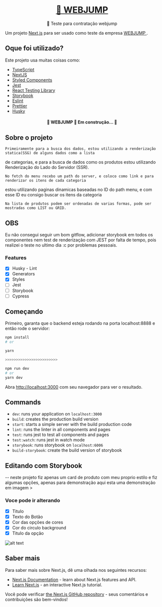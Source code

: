 
<h1 align="center">
    <a href="https://webjump.com.br/">🔗 WEBJUMP</a>
</h1>
<p align="center">🚀 Teste para contratação webjump </p

Um projeto [Next.js](https://nextjs.org/) para ser usado como teste da empresa  [WEBJUMP ](https://webjump.com.br/).
## Oque foi utilizado?

Este projeto usa muitas coisas como:

- [TypeScript](https://www.typescriptlang.org/)
- [NextJS](https://nextjs.org/)
- [Styled Components](https://styled-components.com/)
- [Jest](https://jestjs.io/)
- [React Testing Library](https://testing-library.com/docs/react-testing-library/intro)
- [Storybook](https://storybook.js.org/)
- [Eslint](https://eslint.org/)
- [Prettier](https://prettier.io/)
- [Husky](https://github.com/typicode/husky)

<h4 align="center">
	🚧  WEBJUMP 🚀 Em construção...  🚧
</h4>

## Sobre o projeto

    Primeiramente para a busca dos dados, estou utilizando a renderização statica(SSG) de alguns dados como a lista
de categorias, e para a busca de dados como os produtos estou utilizando Renderização do Lado do Servidor (SSR).

    No fetch do menu recebo um path do server, e coloco como link e para renderizar os itens de cada categoria
estou utilizando paginas dinamicas baseadas no ID do path menu, e com esse ID eu consigo buscar os itens da categoria

    Na lista de produtos podem ser ordenadas de varias formas, pode ser mostradas como LIST ou GRID.

## OBS

Eu não consegui seguir um bom gitflow, adicionar storybook em todos os componentes nem test de renderização com JEST por falta de tempo,
pois realizei o teste no ultimo dia :c por problemas pessoais.



### Features

- [x] Husky - Lint
- [x] Generators
- [x] Styles
- [ ] Jest
- [ ] Storybook
- [ ] Cypress

## Começando

Primeiro, garanta que o backend esteja rodando na porta localhost:8888 e então rode o servidor:

```bash
npm install
# or

yarn

>>>>>>>>>>>>>>>>>>>>>>>>

npm run dev
# or
yarn dev
```

Abra [http://localhost:3000](http://localhost:3000) com seu navegador para ver o resultado.

## Commands

- `dev`: runs your application on `localhost:3000`
- `build`: creates the production build version
- `start`: starts a simple server with the build production code
- `lint`: runs the linter in all components and pages
- `test`: runs jest to test all components and pages
- `test:watch`: runs jest in watch mode
- `storybook`: runs storybook on `localhost:6006`
- `build-storybook`: create the build version of storybook


## Editando com Storybook

-- neste projeto fiz apenas um card de produto com meu proprio estilo e fiz algumas opções, apenas para demonstração
aqui esta uma demonstração em imagem >

###  Voce pode ir alterando

- [x] Titulo
- [x] Texto do Botão
- [x] Cor das opções de cores
- [x] Cor do circulo background
- [x] Titulo da opção

![alt text](https://github.com/Paulo-Martin182/webjump-test/public/storyex.png)


## Saber mais

Para saber mais sobre Next.js, dê uma olhada nos seguintes recursos:

- [Next.js Documentation](https://nextjs.org/docs) - learn about Next.js features and API.
- [Learn Next.js](https://nextjs.org/learn) - an interactive Next.js tutorial.

Você pode verificar [the Next.js GitHub repository](https://github.com/vercel/next.js/) - seus comentários e contribuições são bem-vindos!
